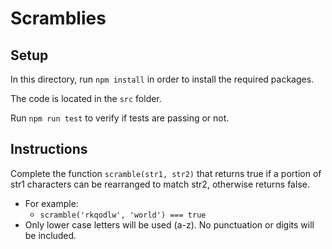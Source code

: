 # Scramblies

## Setup

In this directory, run `npm install` in order to install the required packages.

The code is located in the `src` folder.

Run `npm run test` to verify if tests are passing or not.

## Instructions

Complete the function `scramble(str1, str2)` that returns true if a portion of str1 characters can be rearranged to match str2, otherwise returns false.

- For example:
  - `scramble('rkqodlw', 'world') === true`
- Only lower case letters will be used (a-z). No punctuation or digits will be included.
